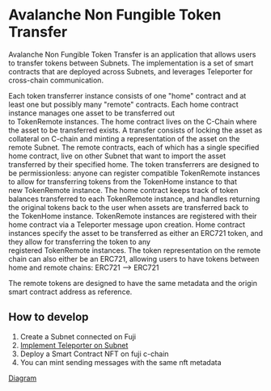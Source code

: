 # Avalanche Non Fungible Token Transfer

Avalanche Non Fungible Token Transfer is an application that allows users to transfer tokens between Subnets. The implementation is a set of smart contracts that are deployed across Subnets, and leverages Teleporter for cross-chain communication.

Each token transferrer instance consists of one "home" contract and at least one but possibly many "remote" contracts. Each home contract instance manages one asset to be transferred out to TokenRemote instances.
The home contract lives on the C-Chain where the asset to be transferred exists. A transfer consists of locking the asset as collateral on C-chain and minting a representation of the asset on the remote Subnet. The remote contracts, each of which has a single specified home contract, live on other Subnet that want to import the asset transferred by their specified home. The token transferrers are designed to be permissionless: anyone can register compatible TokenRemote instances to allow for transferring tokens from the TokenHome instance to that new TokenRemote instance.
The home contract keeps track of token balances transferred to each TokenRemote instance, and handles returning the original tokens back to the user when assets are transferred back to the TokenHome instance. TokenRemote instances are registered with their home contract via a Teleporter message upon creation.
Home contract instances specify the asset to be transferred as either an ERC721 token, and they allow for transferring the token to any registered TokenRemote instances. The token representation on the remote chain can also either be an ERC721, allowing users to have tokens between home and remote chains:
ERC721 —> ERC721

The remote tokens are designed to have the same metadata and the origin smart contract address as reference.

## How to develop

1. Create a Subnet connected on Fuji
2. [Implement Teleporter on Subnet](https://github.com/ava-labs/teleporter)
3. Deploy a Smart Contract NFT on fuji c-chain
4. You can mint sending messages with the same nft metadata

[Diagram](https://github.com/ArturVargas/aval-nft-bridge/blob/main/photo_2024-07-09%2002.17.49.jpeg)


   
